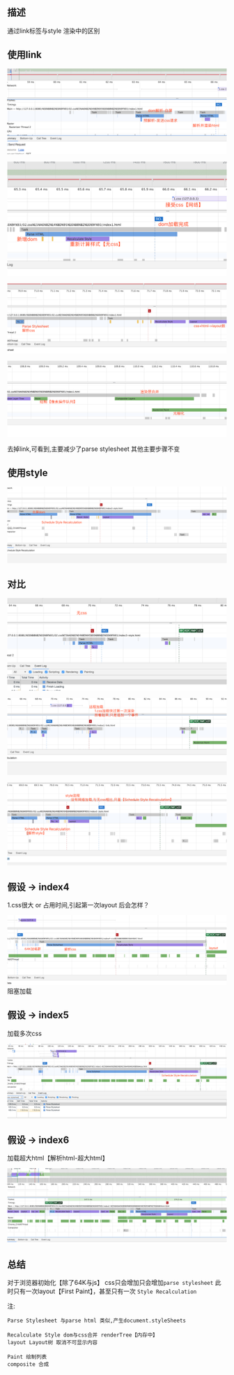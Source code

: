 ## 描述

通过link标签与style 渲染中的区别


## 使用link
![](1.png)


![](2.png)

![](3.png)

![](4.png)



去掉link,可看到,主要减少了parse stylesheet
其他主要步骤不变

## 使用style
![](5.png)

## 对比
![](6.png)

![](7.png)

![](8.png)

## 假设 -> index4
1.css很大 or 占用时间,引起第一次layout 后会怎样？


![](9.png)
阻塞加载

## 假设 -> index5
加载多次css

![](10.png)

## 假设 -> index6
加载超大html【解析html-超大html】

![](11.png)

## 总结

对于浏览器初始化【除了64K与js】
css只会增加只会增加`parse stylesheet`
此时只有一次layout【First Paint】，甚至只有一次 `Style Recalculation`


注:
    
    Parse Stylesheet 与parse html 类似,产生document.styleSheets
    
    Recalculate Style dom与css合并 renderTree【内存中】
    layout Layout树 取消不可显示内容

    Paint 绘制列表
    composite 合成